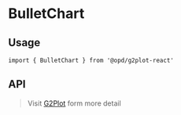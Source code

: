 # BulletChart

## Usage

```tsx | pure
import { BulletChart } from '@opd/g2plot-react'
```

## API

<API id="BulletChart"></API>

> Visit [G2Plot](https://g2plot.antv.antgroup.com/api/plot-api) form more detail
